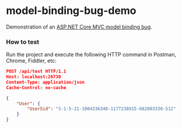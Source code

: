 # model-binding-bug-demo
Demonstration of an [ASP.NET Core MVC model binding bug](https://github.com/aspnet/Mvc/issues/7357).

### How to test

Run the project and execute the following HTTP command in Postman, Chrome, Fiddler, etc:

```json
POST /api/test HTTP/1.1
Host: localhost:26730
Content-Type: application/json
Cache-Control: no-cache

{
	"User": {
		"UserSid": "S-1-5-21-1004336348-1177238915-682003330-512"
	}
}
```
